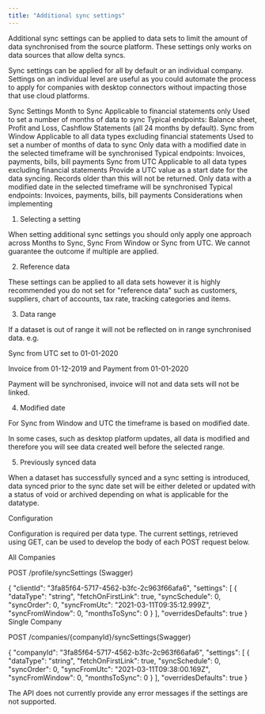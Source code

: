 ```yaml
---
title: "Additional sync settings"
---
```


Additional sync settings can be applied to data sets to limit the amount of data synchronised from the source platform. These settings only works on data sources that allow delta syncs.

Sync settings can be applied for all by default or an individual company. Settings on an individual level are useful as you could automate the process to apply for companies with desktop connectors without impacting those that use cloud platforms.

Sync Settings
Month to Sync
Applicable to financial statements only
Used to set a number of months of data to sync
Typical endpoints: Balance sheet, Profit and Loss, Cashflow Statements (all 24 months by default).
Sync from Window
Applicable to all data types excluding financial statements
Used to set a number of months of data to sync
Only data with a modified date in the selected timeframe will be synchronised
Typical endpoints: Invoices, payments, bills, bill payments
Sync from UTC
Applicable to all data types excluding financial statements
Provide a UTC value as a start date for the data syncing. Records older than this will not be returned.
Only data with a modified date in the selected timeframe will be synchronised
Typical endpoints: Invoices, payments, bills, bill payments
Considerations when implementing
1. Selecting a setting

When setting additional sync settings you should only apply one approach across Months to Sync, Sync From Window or Sync from UTC. We cannot guarantee the outcome if multiple are applied.

2. Reference data

These settings can be applied to all data sets however it is highly recommended you do not set for "reference data" such as customers, suppliers, chart of accounts, tax rate, tracking categories and items.

3. Data range

If a dataset is out of range it will not be reflected on in range synchronised data. e.g.

Sync from UTC set to 01-01-2020

Invoice from 01-12-2019 and Payment from 01-01-2020

Payment will be synchronised, invoice will not and data sets will not be linked.

4. Modified date

For Sync from Window and UTC the timeframe is based on modified date.

In some cases, such as desktop platform updates, all data is modified and therefore you will see data created well before the selected range.

5. Previously synced data

When a dataset has successfully synced and a sync setting is introduced, data synced prior to the sync date set will be either deleted or updated with a status of void or archived depending on what is applicable for the datatype.




Configuration

Configuration is required per data type. The current settings, retrieved using GET, can be used to develop the body of each POST request below.

All Companies

POST /profile/syncSettings (Swagger)

{
  "clientId": "3fa85f64-5717-4562-b3fc-2c963f66afa6",
  "settings": [
    {
      "dataType": "string",
      "fetchOnFirstLink": true,
      "syncSchedule": 0,
      "syncOrder": 0,
      "syncFromUtc": "2021-03-11T09:35:12.999Z",
      "syncFromWindow": 0,
      "monthsToSync": 0
    }
  ],
  "overridesDefaults": true
}
Single Company

POST /companies/{companyId}/syncSettings(Swagger)

{
  "companyId": "3fa85f64-5717-4562-b3fc-2c963f66afa6",
  "settings": [
    {
      "dataType": "string",
      "fetchOnFirstLink": true,
      "syncSchedule": 0,
      "syncOrder": 0,
      "syncFromUtc": "2021-03-11T09:38:00.169Z",
      "syncFromWindow": 0,
      "monthsToSync": 0
    }
  ],
  "overridesDefaults": true
}

The API does not currently provide any error messages if the settings are not supported.